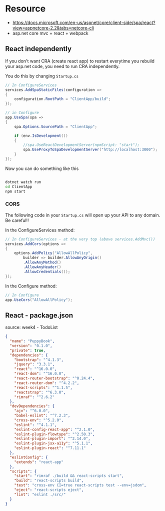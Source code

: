 
# Resource
* https://docs.microsoft.com/en-us/aspnet/core/client-side/spa/react?view=aspnetcore-2.2&tabs=netcore-cli
* asp.net core mvc + react + webpack


## React independently
If you don't want CRA (create react app) to restart everytime you rebuild your asp.net
code, you need to run CRA independently.

You do this by changing `Startup.cs`
```csharp
// In ConfigureServices
services.AddSpaStaticFiles(configuration =>
{
    configuration.RootPath = "ClientApp/build";
});

// in Configure
app.UseSpa(spa =>
{
    spa.Options.SourcePath = "ClientApp";

    if (env.IsDevelopment())
    {
        //spa.UseReactDevelopmentServer(npmScript: "start");
        spa.UseProxyToSpaDevelopmentServer("http://localhost:3000");
    }
});

```

Now you can do something like this
```bash

dotnet watch run
cd ClientApp
npm start
```

### CORS
The following code in your `Startup.cs` will open up your API to any
domain. Be careful!!

In the ConfigureServices method:
```csharp
// In ConfigureServices - at the very top (above services.AddMvc())
services.AddCors(options =>
{
    options.AddPolicy("AllowAllPolicy",
        builder => builder.AllowAnyOrigin()
        .AllowAnyMethod()
        .AllowAnyHeader()
        .AllowCredentials());
});
```
In the Configure method:
```csharp
// In Configure
app.UseCors("AllowAllPolicy");
```


## React - package.json
source: week4 - TodoList
```json
{
  "name": "PuppyBook",
  "version": "0.1.0",
  "private": true,
  "dependencies": {
    "bootstrap": "^4.1.3",
    "jquery": "3.3.1",
    "react": "^16.0.0",
    "react-dom": "^16.0.0",
    "react-router-bootstrap": "^0.24.4",
    "react-router-dom": "^4.2.2",
    "react-scripts": "^1.1.5",
    "reactstrap": "^6.3.0",
    "rimraf": "^2.6.2"
  },
  "devDependencies": {
    "ajv": "^6.0.0",
    "babel-eslint": "^7.2.3",
    "cross-env": "^5.2.0",
    "eslint": "^4.1.1",
    "eslint-config-react-app": "^2.1.0",
    "eslint-plugin-flowtype": "^2.50.3",
    "eslint-plugin-import": "^2.14.0",
    "eslint-plugin-jsx-a11y": "^5.1.1",
    "eslint-plugin-react": "^7.11.1"
  },
  "eslintConfig": {
    "extends": "react-app"
  },
  "scripts": {
    "start": "rimraf ./build && react-scripts start",
    "build": "react-scripts build",
    "test": "cross-env CI=true react-scripts test --env=jsdom",
    "eject": "react-scripts eject",
    "lint": "eslint ./src/"
  }
}

```

